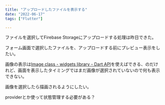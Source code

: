 ```yaml
---
title: "アップロードしたファイルを表示する"
date: "2022-06-17"
tags: ["Flutter"]

---
```


ファイルを選択してFirebase Storageにアップロードする処理は昨日できた。

フォーム画面で選択したファイルを、アップロードする前にプレビュー表示をしたい。

画像の表示は[Image class - widgets library - Dart API](https://api.flutter.dev/flutter/widgets/Image-class.html)を使えばできる、のだけれど、画面を表示したタイミングではまだ画像が選択されていないので何も表示できない。

画像を選択したら描画されるようにしたい。

providerとか使って状態管理する必要がある？
